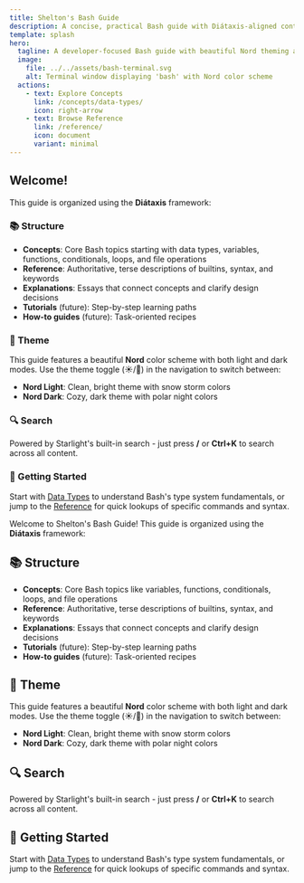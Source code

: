 ```yaml
---
title: Shelton's Bash Guide
description: A concise, practical Bash guide with Diátaxis-aligned content, themed with Nord colors (light and dark).
template: splash
hero:
  tagline: A developer-focused Bash guide with beautiful Nord theming and powerful search.
  image:
    file: ../../assets/bash-terminal.svg
    alt: Terminal window displaying 'bash' with Nord color scheme
  actions:
    - text: Explore Concepts
      link: /concepts/data-types/
      icon: right-arrow
    - text: Browse Reference
      link: /reference/
      icon: document
      variant: minimal
---
```


<div class="hero-content">

## Welcome!

This guide is organized using the **Diátaxis** framework:

### 📚 Structure
- **Concepts**: Core Bash topics starting with data types, variables, functions, conditionals, loops, and file operations
- **Reference**: Authoritative, terse descriptions of builtins, syntax, and keywords  
- **Explanations**: Essays that connect concepts and clarify design decisions
- **Tutorials** (future): Step-by-step learning paths
- **How-to guides** (future): Task-oriented recipes

### 🎨 Theme
This guide features a beautiful **Nord** color scheme with both light and dark modes. Use the theme toggle (☀️/🌙) in the navigation to switch between:
- **Nord Light**: Clean, bright theme with snow storm colors
- **Nord Dark**: Cozy, dark theme with polar night colors

### 🔍 Search
Powered by Starlight's built-in search - just press **/** or **Ctrl+K** to search across all content.

### 🚀 Getting Started
Start with [Data Types](/concepts/data-types/) to understand Bash's type system fundamentals, or jump to the [Reference](/reference/) for quick lookups of specific commands and syntax.

</div>

Welcome to Shelton's Bash Guide! This guide is organized using the **Diátaxis** framework:

## 📚 Structure

- **Concepts**: Core Bash topics like variables, functions, conditionals, loops, and file operations
- **Reference**: Authoritative, terse descriptions of builtins, syntax, and keywords  
- **Explanations**: Essays that connect concepts and clarify design decisions
- **Tutorials** (future): Step-by-step learning paths
- **How-to guides** (future): Task-oriented recipes

## 🎨 Theme

This guide features a beautiful **Nord** color scheme with both light and dark modes. Use the theme toggle (☀️/🌙) in the navigation to switch between:

- **Nord Light**: Clean, bright theme with snow storm colors
- **Nord Dark**: Cozy, dark theme with polar night colors

## 🔍 Search

Powered by Starlight's built-in search - just press **/** or **Ctrl+K** to search across all content.

## 🚀 Getting Started

Start with [Data Types](/concepts/data-types/) to understand Bash's type system fundamentals, or jump to the [Reference](/reference/) for quick lookups of specific commands and syntax.
